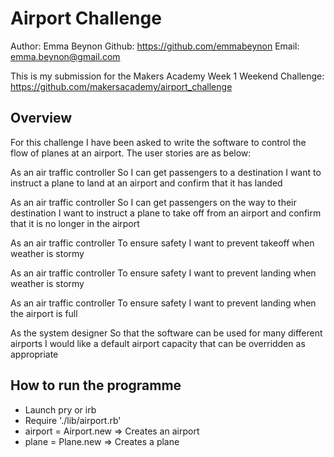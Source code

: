 Airport Challenge
=================
Author: Emma Beynon
Github: https://github.com/emmabeynon
Email: emma.beynon@gmail.com

This is my submission for the Makers Academy Week 1 Weekend Challenge: https://github.com/makersacademy/airport_challenge

Overview
---------
For this challenge I have been asked to write the software to control the flow of planes at an airport.  The user stories are as below:

As an air traffic controller
So I can get passengers to a destination
I want to instruct a plane to land at an airport and confirm that it has landed

As an air traffic controller
So I can get passengers on the way to their destination
I want to instruct a plane to take off from an airport and confirm that it is no longer in the airport

As an air traffic controller
To ensure safety
I want to prevent takeoff when weather is stormy

As an air traffic controller
To ensure safety
I want to prevent landing when weather is stormy

As an air traffic controller
To ensure safety
I want to prevent landing when the airport is full

As the system designer
So that the software can be used for many different airports
I would like a default airport capacity that can be overridden as appropriate

How to run the programme
-------------------------
* Launch pry or irb
* Require './lib/airport.rb'
* airport = Airport.new => Creates an airport
* plane = Plane.new => Creates a plane
